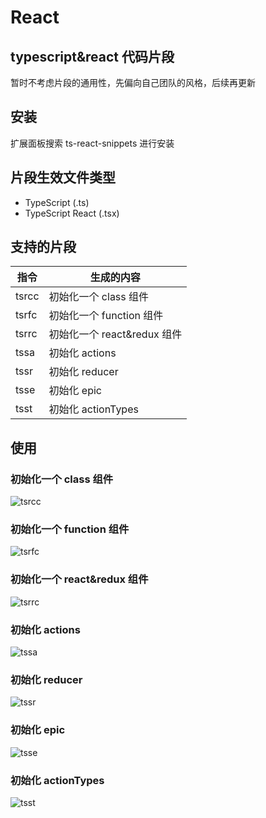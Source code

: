 # React

## typescript&react 代码片段

暂时不考虑片段的通用性，先偏向自己团队的风格，后续再更新

## 安装

扩展面板搜索 ts-react-snippets 进行安装

## 片段生效文件类型

-   TypeScript (.ts)
-   TypeScript React (.tsx)

## 支持的片段

| 指令  | 生成的内容                  |
| ----- | --------------------------- |
| tsrcc | 初始化一个 class 组件       |
| tsrfc | 初始化一个 function 组件    |
| tsrrc | 初始化一个 react&redux 组件 |
| tssa  | 初始化 actions              |
| tssr  | 初始化 reducer              |
| tsse  | 初始化 epic                 |
| tsst  | 初始化 actionTypes          |

## 使用

### 初始化一个 class 组件

![tsrcc](images/tsrcc.gif)

### 初始化一个 function 组件

![tsrfc](images/tsrfc.gif)

### 初始化一个 react&redux 组件

![tsrrc](images/tsrrc.gif)

### 初始化 actions

![tssa](images/tssa.gif)

### 初始化 reducer

![tssr](images/tssr.gif)

### 初始化 epic

![tsse](images/tsse.gif)

### 初始化 actionTypes

![tsst](images/tsst.gif)
